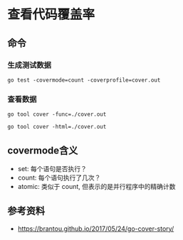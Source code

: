 # 查看代码覆盖率

## 命令
### 生成测试数据
`go test -covermode=count -coverprofile=cover.out`

### 查看数据
`go tool cover -func=./cover.out`

`go tool cover -html=./cover.out`

## covermode含义
- set: 每个语句是否执行？
- count: 每个语句执行了几次？
- atomic: 类似于 count, 但表示的是并行程序中的精确计数

## 参考资料
 - https://brantou.github.io/2017/05/24/go-cover-story/